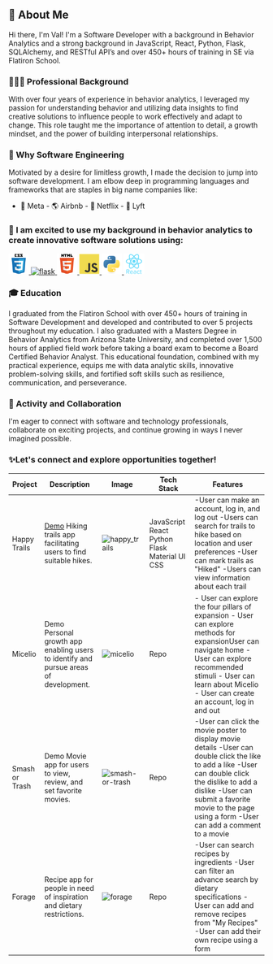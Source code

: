 ## 👋 About Me
Hi there, I'm Val! I'm a Software Developer with a background in Behavior Analytics and a strong background in JavaScript, React, Python, Flask, SQLAlchemy, and RESTful API’s and over 450+ hours of training in SE via Flatiron School. 

### 👩🏽‍🏫 Professional Background
With over four years of experience in behavior analytics, I leveraged my passion for understanding behavior and utilizing data insights to find creative solutions to influence people to work effectively and adapt to change. This role taught me the importance of attention to detail, a growth mindset, and the power of building interpersonal relationships. 

### 🚀 Why Software Engineering
Motivated by a desire for limitless growth, I made the decision to jump into software development. I am elbow deep in programming languages and frameworks that are staples in big name companies like:
- 📱 Meta - 🌎 Airbnb - 🎥 Netflix - 🚗 Lyft

### 🧠 I am excited to use my background in behavior analytics to create innovative software solutions using:
<p align="left"> <a href="https://www.w3schools.com/css/" target="_blank" rel="noreferrer"> <img src="https://raw.githubusercontent.com/devicons/devicon/master/icons/css3/css3-original-wordmark.svg" alt="css3" width="40" height="40"/> </a> <a href="https://flask.palletsprojects.com/" target="_blank" rel="noreferrer"> <img src="https://www.vectorlogo.zone/logos/pocoo_flask/pocoo_flask-icon.svg" alt="flask" width="40" height="40"/> </a> <a href="https://www.w3.org/html/" target="_blank" rel="noreferrer"> <img src="https://raw.githubusercontent.com/devicons/devicon/master/icons/html5/html5-original-wordmark.svg" alt="html5" width="40" height="40"/> </a> <a href="https://developer.mozilla.org/en-US/docs/Web/JavaScript" target="_blank" rel="noreferrer"> <img src="https://raw.githubusercontent.com/devicons/devicon/master/icons/javascript/javascript-original.svg" alt="javascript" width="40" height="40"/> </a> <a href="https://www.python.org" target="_blank" rel="noreferrer"> <img src="https://raw.githubusercontent.com/devicons/devicon/master/icons/python/python-original.svg" alt="python" width="40" height="40"/> </a> <a href="https://reactjs.org/" target="_blank" rel="noreferrer"> <img src="https://raw.githubusercontent.com/devicons/devicon/master/icons/react/react-original-wordmark.svg" alt="react" width="40" height="40"/> </a> 
  
### 🎓 Education 
I graduated from the Flatiron School with over 450+ hours of training in Software Development and developed and contributed to over 5 projects throughout my education.
I also graduated with a Masters Degree in Behavior Analytics from Arizona State University, and completed over 1,500 hours of applied field work before taking a board exam to become a Board Certified Behavior Analyst. This educational foundation, combined with my practical experience, equips me with data analytic skills, innovative problem-solving skills, and fortified soft skills such as resilience, communication, and perseverance. 

### 🌱 Activity and Collaboration
I'm eager to connect with software and technology professionals, collaborate on exciting projects, and continue growing in ways I never imagined possible. 

### ✨Let's connect and explore opportunities together!




| Project        | Description                                                         | Image           | Tech Stack                                       | Features                                                                                                      |
|----------------|---------------------------------------------------------------------|-----------------|--------------------------------------------------|---------------------------------------------------------------------------------------------------------------|
| Happy Trails   | [Demo](https://www.youtube.com/watch?v=g_8xGVR43OQ)  Hiking trails app facilitating users to find suitable hikes.| ![happy_trails](https://github.com/vcali02/vcali02/assets/122405969/8acf48c5-3062-4055-8fc7-7c685c616dc2)| JavaScript React Python Flask Material UI CSS|  -User can make an account, log in, and log out -Users can search for trails to hike based on location and user preferences -User can mark trails as "Hiked" -Users can view information about each trail                                                   |
| Micelio        | Demo Personal growth app enabling users to identify and pursue areas of development. | ![micelio](https://github.com/vcali02/vcali02/assets/122405969/5c889672-c6f7-4b1f-96f8-c127d99d4bd6)| Repo       | - User can explore the four pillars of expansion - User can explore methods for expansionUser can navigate home - User can explore recommended stimuli - User can learn about Micelio - User can create an account, log in and out                       |
| Smash or Trash | Demo Movie app for users to view, review, and set favorite movies.                   | ![smash-or-trash](https://github.com/vcali02/vcali02/assets/122405969/a189c0b7-69f3-4a14-ba6d-c1e905855675)| Repo       | -User can click the movie poster to display movie details  -User can double click the like to add a like -User can double click the dislike to add a dislike -User can submit a favorite movie to the page using a form -User can add a comment to a movie  |
| Forage         | Recipe app for people in need of inspiration and dietary restrictions.               | ![forage](https://github.com/vcali02/vcali02/assets/122405969/eda0429f-1edf-4913-a187-977c42113cfc)| Repo       | -User can search recipes by ingredients -User can filter an advance search by dietary specifications -User can add and remove recipes from "My Recipes" -User can add their own recipe using a form                                                         |
